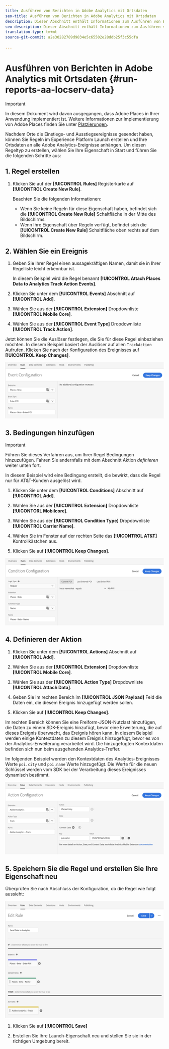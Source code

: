 ```yaml
---
title: Ausführen von Berichten in Adobe Analytics mit Ortsdaten
seo-title: Ausführen von Berichten in Adobe Analytics mit Ortsdaten
description: Dieser Abschnitt enthält Informationen zum Ausführen von Berichten in Analytics, die Ortsdaten enthalten.
seo-description: Dieser Abschnitt enthält Informationen zum Ausführen von Berichten in Analytics, die Ortsdaten enthalten.
translation-type: tm+mt
source-git-commit: a2e30282789d9834e5c65502e28ddb25f3c55dfa

---
```



# Ausführen von Berichten in Adobe Analytics mit Ortsdaten {#run-reports-aa-locserv-data}

>[!IMPORTANT]
>
>In diesem Dokument wird davon ausgegangen, dass Adobe Places in Ihrer Anwendung implementiert ist. Weitere Informationen zur Implementierung von Adobe Places finden Sie unter [Platzierungen](/help/places-ext-aep-sdks/places-extension/places-extension.md).

Nachdem Orte die Einstiegs- und Ausstiegsereignisse gesendet haben, können Sie Regeln im Experience Platform Launch erstellen und Ihre Ortsdaten an alle Adobe Analytics-Ereignisse anhängen. Um diesen Regeltyp zu erstellen, wählen Sie Ihre Eigenschaft in Start und führen Sie die folgenden Schritte aus:

## 1. Regel erstellen

1. Klicken Sie auf der **[!UICONTROL Rules]** Registerkarte auf **[!UICONTROL Create New Rule]**.

   Beachten Sie die folgenden Informationen:
   * Wenn Sie keine Regeln für diese Eigenschaft haben, befindet sich die **[!UICONTROL Create New Rule]** Schaltfläche in der Mitte des Bildschirms.
   * Wenn Ihre Eigenschaft über Regeln verfügt, befindet sich die **[!UICONTROL Create New Rule]** Schaltfläche oben rechts auf dem Bildschirm.

## 2. Wählen Sie ein Ereignis

1. Geben Sie Ihrer Regel einen aussagekräftigen Namen, damit sie in Ihrer Regelliste leicht erkennbar ist.

   In diesem Beispiel wird die Regel benannt **[!UICONTROL Attach Places Data to Analytics Track Action Events]**.

1. Klicken Sie unter dem **[!UICONTROL Events]** Abschnitt auf **[!UICONTROL Add]**.

1. Wählen Sie aus der **[!UICONTROL Extension]** Dropdownliste **[!UICONTROL Mobile Core]**.

1. Wählen Sie aus der **[!UICONTROL Event Type]** Dropdownliste **[!UICONTROL Track Action]**.

Jetzt können Sie die Auslöser festlegen, die Sie für diese Regel einbeziehen möchten. In diesem Beispiel basiert der Auslöser auf allen `TrackAction` Aufrufen. Klicken Sie nach der Konfiguration des Ereignisses auf **[!UICONTROL Keep Changes]**.

!["Ereignis erstellen"](/help/assets/pt-selectEvent.png)


## 3. Bedingungen hinzufügen

>[!IMPORTANT]
>
>Führen Sie dieses Verfahren aus, um Ihrer Regel Bedingungen hinzuzufügen. Fahren Sie andernfalls mit dem Abschnitt Aktion *definieren* weiter unten fort.

In diesem Beispiel wird eine Bedingung erstellt, die bewirkt, dass die Regel nur für AT&amp;T-Kunden ausgelöst wird.

1. Klicken Sie unter dem **[!UICONTROL Conditions]** Abschnitt auf **[!UICONTROL Add]**.

1. Wählen Sie aus der **[!UICONTROL Extension]** Dropdownliste **[!UICONTORL Mobilcore]**.

1. Wählen Sie aus der **[!UICONTROL Condition Type]** Dropdownliste **[!UICONTROL Carrier Name]**.

1. Wählen Sie im Fenster auf der rechten Seite das **[!UICONTROL AT&T]** Kontrollkästchen aus.

1. Klicken Sie auf **[!UICONTROL Keep Changes]**.

!["Bedingung erstellen"](/help/assets/pt-setCondition.png)

## 4. Definieren der Aktion

1. Klicken Sie unter dem **[!UICONTROL Actions]** Abschnitt auf **[!UICONTROL Add]**.

1. Wählen Sie aus der **[!UICONTROL Extension]** Dropdownliste **[!UICONTROL Mobile Core]**.

1. Wählen Sie aus der **[!UICONTROL Action Type]** Dropdownliste **[!UICONTROL Attach Data]**.

1. Geben Sie im rechten Bereich im **[!UICONTROL JSON Payload]** Feld die Daten ein, die diesem Ereignis hinzugefügt werden sollen.

1. Klicken Sie auf **[!UICONTROL Keep Changes]**.

Im rechten Bereich können Sie eine Freiform-JSON-Nutzlast hinzufügen, die Daten zu einem SDK-Ereignis hinzufügt, bevor eine Erweiterung, die auf dieses Ereignis überwacht, das Ereignis hören kann. In diesem Beispiel werden einige Kontextdaten zu diesem Ereignis hinzugefügt, bevor es von der Analytics-Erweiterung verarbeitet wird. Die hinzugefügten Kontextdaten befinden sich nun beim ausgehenden Analytics-Treffer.

Im folgenden Beispiel werden den Kontextdaten des Analytics-Ereignisses Werte `poi.city` und `poi.name` Werte hinzugefügt. Die Werte für die neuen Schlüssel werden vom SDK bei der Verarbeitung dieses Ereignisses dynamisch bestimmt.

!["Aktion erstellen"](/help/assets/pt-setAction.png)

## 5. Speichern Sie die Regel und erstellen Sie Ihre Eigenschaft neu

Überprüfen Sie nach Abschluss der Konfiguration, ob die Regel wie folgt aussieht:

!["Die Regel ist abgeschlossen."](/help/assets/pt-ruleComplete.png)

1. Klicken Sie auf **[!UICONTROL Save]**

1. Erstellen Sie Ihre Launch-Eigenschaft neu und stellen Sie sie in der richtigen Umgebung bereit.

